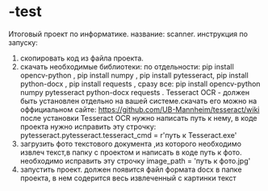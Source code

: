 # -test
Итоговый проект по информатике. 
название: scanner.
инструкция по запуску: 
1. скопировать код из файла проекта.
2. скачать необходимые библиотеки: 
по отдельности: 
pip install opencv-python ,
pip install numpy ,
pip install pytesseract,
pip install python-docx ,
pip install requests ,
сразу все: 
pip install opencv-python numpy pytesseract python-docx requests .
Tesseract OCR - должен быть установлен отдельно на вашей системе.скачать его можно на оффициальном сайте: 
https://github.com/UB-Mannheim/tesseract/wiki после установки Tesseract OCR нужно написать путь к нему, в коде проекта нужно исправить эту строчку: pytesseract.pytesseract.tesseract_cmd = r'путь к Tesseract.exe'
4. загрузить фото текстового документа ,из которого необходимо извлеч текст,в папку с проектом и написать в коде путь к фото.
необходимо исправить эту строчку image_path = 'путь к фото.jpg'
5. запустить проект. должен появится файл формата docx в папке проекта, в нем содерится весь извлеченный с картинки текст



